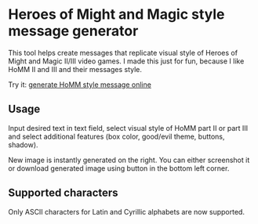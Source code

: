 # Heroes of Might and Magic style message generator

This tool helps create messages that replicate visual style of Heroes of Might and Magic II/III video games. I made this just for fun, because I like HoMM II and III and their messages style.

Try it: [generate HoMM style message online](https://lehazyo.github.io/homm3-messages/)

## Usage

Input desired text in text field, select visual style of HoMM part II or part III and select additional features (box color, good/evil theme, buttons, shadow).

New image is instantly generated on the right. You can either screenshot it or download generated image using button in the bottom left corner.

## Supported characters

Only ASCII characters for Latin and Cyrillic alphabets are now supported.